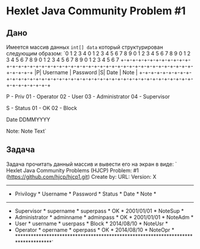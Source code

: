 # Hexlet Java Community Problem #1
## Дано
Имеется массив данных `int[] data` который структурирован следующим образом:
 `0                   1                   2                   3                   4
   0 1 2 3 4 5 6 7 8 9 0 1 2 3 4 5 6 7 8 9 0 1 2 3 4 5 6 7 8 9 0 1 2 3 4 5 6 7 8 9 0 1 2 3 4 5 6 7
  +-+-+-+-+-+-+-+-+-+-+-+-+-+-+-+-+-+-+-+-+-+-+-+-+-+-+-+-+-+-+-+-+-+-+-+-+-+-+-+-+-+-+-+-+-+-+-+-+
  |P|            Username         |            Password           |S|     Date      | Note        |
  +-+-+-+-+-+-+-+-+-+-+-+-+-+-+-+-+-+-+-+-+-+-+-+-+-+-+-+-+-+-+-+-+-+-+-+-+-+-+-+-+-+-+-+-+-+-+-+-+
  
  P - Priv
  01 - Operator
  02 - User
  03 - Administrator
  04 - Supervisor
  
  S - Status
  01 - OK
  02 - Block
  
  Date
  DDMMYYYY
  
  Note:
  Note Text`
  
## Задача
Задача прочитать данный массив и вывести его на экран в виде:
`      Hexlet Java Community Problems (HJCP)
       Problem: #1 (https://github.com/hjcp/hjcp1.git)
       Create by: <Author>
       URL: <URL Github>
       Version: X
 
 **********************************************************************************
 * Privilogy     * Username      * Password       * Status * Date       * Note    *
 **********************************************************************************
 * Supervisor    * supername     * superpass      * OK     * 2001/01/01 * NoteSup *
 * Administrator * adminname     * adminpass      * OK     * 2001/01/01 * NoteAdm *
 * User          * username      * userpass       * Block  * 2014/08/10 * NoteUsr *
 * Operator      * opername      * operpass       * OK     * 2014/08/10 * NoteOpr *
 **********************************************************************************`
 
